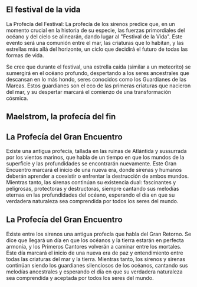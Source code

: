 ## El festival de la vida

La Profecía del Festival: La profecía de los sirenos predice que, en un momento crucial en la historia de su especie, las fuerzas primordiales del océano y del cielo se alinearán, dando lugar al "Festival de la Vida". Este evento será una comunión entre el mar, las criaturas que lo habitan, y las estrellas más allá del horizonte, un ciclo que decidirá el futuro de todas las formas de vida.

Se cree que durante el festival, una estrella caída (similar a un meteorito) se sumergirá en el océano profundo, despertando a los seres ancestrales que descansan en lo más hondo, seres conocidos como los Guardianes de las Mareas. Estos guardianes son el eco de las primeras criaturas que nacieron del mar, y su despertar marcará el comienzo de una transformación cósmica.
 
## Maelstrom, la profecía del fin


## La Profecía del Gran Encuentro

Existe una antigua profecía, tallada en las ruinas de Atlántida y sussurrada por los vientos marinos, que habla de un tiempo en que los mundos de la superficie y las profundidades se encontrarán nuevamente. Este Gran Encuentro marcará el inicio de una nueva era, donde sirenas y humanos deberán aprender a coexistir o enfrentar la destrucción de ambos mundos.
Mientras tanto, las sirenas continúan su existencia dual: fascinantes y peligrosas, protectoras y destructoras, siempre cantando sus melodías eternas en las profundidades del océano, esperando el día en que su verdadera naturaleza sea comprendida por todos los seres del mundo.

## La Profecía del Gran Encuentro

Existe entre los sirenos una antigua profecía que habla del Gran Retorno. Se dice que llegará un día en que los océanos y la tierra estarán en perfecta armonía, y los Primeros Cantores volverán a caminar entre los mortales. Este día marcará el inicio de una nueva era de paz y entendimiento entre todas las criaturas del mar y la tierra.
Mientras tanto, los sirenos y sirenas continúan siendo los guardianes silenciosos de los océanos, cantando sus melodías ancestrales y esperando el día en que su verdadera naturaleza sea comprendida y aceptada por todos los seres del mundo.
